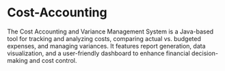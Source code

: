 # Cost-Accounting
The Cost Accounting and Variance Management System is a Java-based tool for tracking and analyzing costs, comparing actual vs. budgeted expenses, and managing variances. It features report generation, data visualization, and a user-friendly dashboard to enhance financial decision-making and cost control.

